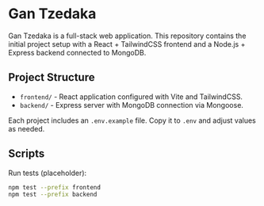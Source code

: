 # Gan Tzedaka

Gan Tzedaka is a full-stack web application. This repository contains the initial project setup with a React + TailwindCSS frontend and a Node.js + Express backend connected to MongoDB.

## Project Structure

- `frontend/` - React application configured with Vite and TailwindCSS.
- `backend/` - Express server with MongoDB connection via Mongoose.

Each project includes an `.env.example` file. Copy it to `.env` and adjust values as needed.

## Scripts

Run tests (placeholder):

```bash
npm test --prefix frontend
npm test --prefix backend
```

